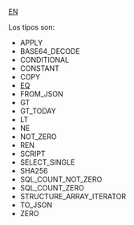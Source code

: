 [EN](README.md)

Los tipos son:
* APPLY
* BASE64_DECODE
* CONDITIONAL
* CONSTANT
* COPY
* [EQ](type/EQ-ES.md)
* FROM_JSON
* GT
* GT_TODAY
* LT
* NE
* NOT_ZERO
* REN
* SCRIPT
* SELECT_SINGLE
* SHA256
* SQL_COUNT_NOT_ZERO
* SQL_COUNT_ZERO
* STRUCTURE_ARRAY_ITERATOR
* TO_JSON
* ZERO

